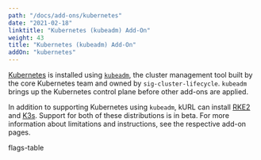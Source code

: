 ```yaml
---
path: "/docs/add-ons/kubernetes"
date: "2021-02-18"
linktitle: "Kubernetes (kubeadm) Add-On"
weight: 43
title: "Kubernetes (kubeadm) Add-On"
addOn: "kubernetes"
---
```


[Kubernetes](https://kubernetes.io/) is installed using [`kubeadm`](https://kubernetes.io/docs/reference/setup-tools/kubeadm/kubeadm/), the cluster management tool built by the core Kubernetes team and owned by `sig-cluster-lifecycle`.
`kubeadm` brings up the Kubernetes control plane before other add-ons are applied.

In addition to supporting Kubernetes using `kubeadm`, kURL can install [RKE2](/docs/add-ons/rke2) and [K3s](/docs/add-ons/k3s).
Support for both of these distributions is in beta. For more information about limitations and instructions, see the respective add-on pages.


flags-table

